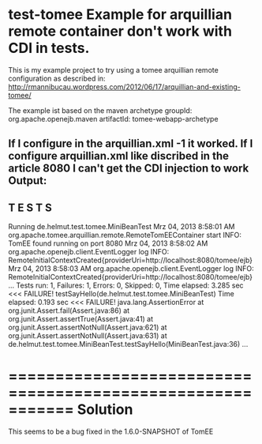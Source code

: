 test-tomee
Example for arquillian remote container don't work with CDI in tests.
==========
This is my example project to try using a tomee arquillian remote configuration
as described in:
http://rmannibucau.wordpress.com/2012/06/17/arquillian-and-existing-tomee/

The example ist based on the maven archetype
groupId: org.apache.openejb.maven
artifactId: tomee-webapp-archetype

If I configure in the arquillian.xml
			<property name="httpPort">-1</property>
it worked. If I configure arquillian.xml like discribed in the article
			<property name="httpPort">8080</property>
I can't get the CDI injection to work
Output:
-------------------------------------------------------
 T E S T S
-------------------------------------------------------
Running de.helmut.test.tomee.MiniBeanTest
Mrz 04, 2013 8:58:01 AM org.apache.tomee.arquillian.remote.RemoteTomEEContainer start
INFO: TomEE found running on port 8080
Mrz 04, 2013 8:58:02 AM org.apache.openejb.client.EventLogger log
INFO: RemoteInitialContextCreated{providerUri=http://localhost:8080/tomee/ejb}
Mrz 04, 2013 8:58:03 AM org.apache.openejb.client.EventLogger log
INFO: RemoteInitialContextCreated{providerUri=http://localhost:8080/tomee/ejb}
...
Tests run: 1, Failures: 1, Errors: 0, Skipped: 0, Time elapsed: 3.285 sec <<< FAILURE!
testSayHello(de.helmut.test.tomee.MiniBeanTest)  Time elapsed: 0.193 sec  <<< FAILURE!
java.lang.AssertionError
	at org.junit.Assert.fail(Assert.java:86)
	at org.junit.Assert.assertTrue(Assert.java:41)
	at org.junit.Assert.assertNotNull(Assert.java:621)
	at org.junit.Assert.assertNotNull(Assert.java:631)
	at de.helmut.test.tomee.MiniBeanTest.testSayHello(MiniBeanTest.java:36)
...


===========================================================
Solution
===========================================================
This seems to be a bug fixed in the 1.6.0-SNAPSHOT of TomEE
